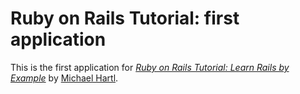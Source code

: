 # Ruby on Rails Tutorial: first application
This is the first application for
[*Ruby on Rails Tutorial: Learn Rails by Example*](http://railstutorial.org/) by [Michael Hartl](http://michaelhartle.com/).
